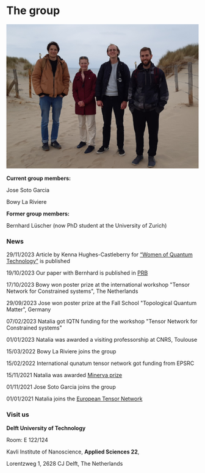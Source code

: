 The group
===============================

![outing](assets/images/outing.jpg)

**Current group members:**

Jose Soto Garcia 

Bowy La Riviere

**Former group members:**

Bernhard Lüscher (now PhD student at the University of Zurich)

### **News**

29/11/2023 Article by Kenna Hughes-Castleberry for  [“Women of Quantum Technology”](
https://www.insidequantumtechnology.com/news-archive/women-of-quantum-technology-dr-natalia-chepiga-of-delft-university-of-technology/) is published

19/10/2023 Our paper with Bernhard is published in [PRB](https://journals.aps.org/prb/abstract/10.1103/PhysRevB.108.184425)

17/10/2023 Bowy won poster prize at the international workshop "Tensor Network for Constrained systems", The Netherlands

29/09/2023 Jose won poster prize at the Fall School "Topological Quantum Matter", Germany

07/02/2023 Natalia got IQTN funding for the workshop "Tensor Network for Constrained systems"

01/01/2023 Natalia was awarded a visiting professorship at CNRS, Toulouse

15/03/2022 Bowy La Riviere joins the group

15/02/2022 International qunatum tensor network got funding from EPSRC

15/11/2021 Natalia was awarded [Minerva prize](https://dutchphysicscouncil.nl/613-4/)

01/11/2021 Jose Soto Garcia joins the group

01/01/2021 Natalia joins the [European Tensor Network](https://nextcloud.tfk.ph.tum.de/etn/)



### **Visit us**

**Delft University of Technology**

Room: E 122/124 

Kavli Institute of Nanoscience,  **Applied Sciences 22**,

Lorentzweg 1, 2628 CJ Delft,  The Netherlands




